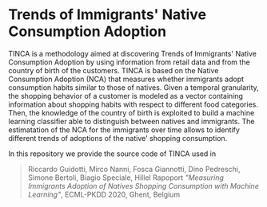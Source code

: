 # Trends of Immigrants' Native Consumption Adoption
TINCA is a methodology aimed at discovering Trends of Immigrants' Native Consumption Adoption by using information from retail data and from the country of birth of the customers. TINCA is based on the Native Consumption Adoption (NCA) that measures whether immigrants adopt consumption habits similar to those of natives. Given a temporal granularity, the shopping behavior of a customer is modeled as a vector containing information about shopping habits with respect to different food categories. Then, the knowledge of the country of birth is exploited to build a machine learning classifier able to distinguish between natives and immigrants. The estimatation of the NCA for the immigrants over time allows to identify different trends of adoptions of the native' shopping consumption.

In this repository we provide the source code of TINCA used in
> Riccardo Guidotti, Mirco Nanni, Fosca Giannotti, Dino Pedreschi, Simone Bertoli, Biagio Speciale, Hillel Rapoport *"Measuring Immigrants Adoption of Natives Shopping Consumption with Machine Learning"*, ECML-PKDD 2020, Ghent, Belgium
